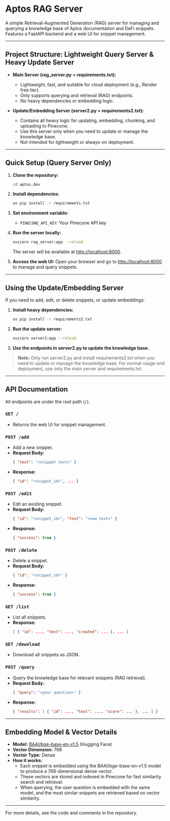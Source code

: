 # Aptos RAG Server

A simple Retrieval-Augmented Generation (RAG) server for managing and querying a knowledge base of Aptos documentation and DeFi snippets. Features a FastAPI backend and a web UI for snippet management.

---

## Project Structure: Lightweight Query Server & Heavy Update Server

- **Main Server (rag_server.py + requirements.txt):**
  - Lightweight, fast, and suitable for cloud deployment (e.g., Render free tier).
  - Only supports querying and retrieval (RAG) endpoints.
  - No heavy dependencies or embedding logic.

- **Update/Embedding Server (server2.py + requirements2.txt):**
  - Contains all heavy logic for updating, embedding, chunking, and uploading to Pinecone.
  - Use this server only when you need to update or manage the knowledge base.
  - Not intended for lightweight or always-on deployment.

---

## Quick Setup (Query Server Only)

1. **Clone the repository:**
   ```bash
   cd aptos.dev
   ```

2. **Install dependencies:**
   ```bash
   uv pip install -r requirements.txt
   ```

3. **Set environment variable:**
   - `PINECONE_API_KEY`: Your Pinecone API key

4. **Run the server locally:**
   ```bash
   uvicorn rag_server:app --reload
   ```
   The server will be available at [http://localhost:8000](http://localhost:8000).

5. **Access the web UI:**
   Open your browser and go to [http://localhost:8000](http://localhost:8000) to manage and query snippets.

---

## Using the Update/Embedding Server

If you need to add, edit, or delete snippets, or update embeddings:

1. **Install heavy dependencies:**
   ```bash
   uv pip install -r requirements2.txt
   ```
2. **Run the update server:**
   ```bash
   uvicorn server2:app --reload
   ```
3. **Use the endpoints in server2.py to update the knowledge base.**

> **Note:** Only run server2.py and install requirements2.txt when you need to update or manage the knowledge base. For normal usage and deployment, use only the main server and requirements.txt.

---

## API Documentation

All endpoints are under the root path (`/`).

### `GET /`
- Returns the web UI for snippet management.

### `POST /add`
- Add a new snippet.
- **Request Body:**
  ```json
  { "text": "<snippet text>" }
  ```
- **Response:**
  ```json
  { "id": "<snippet_id>", ... }
  ```

### `POST /edit`
- Edit an existing snippet.
- **Request Body:**
  ```json
  { "id": "<snippet_id>", "text": "<new text>" }
  ```
- **Response:**
  ```json
  { "success": true }
  ```

### `POST /delete`
- Delete a snippet.
- **Request Body:**
  ```json
  { "id": "<snippet_id>" }
  ```
- **Response:**
  ```json
  { "success": true }
  ```

### `GET /list`
- List all snippets.
- **Response:**
  ```json
  [ { "id": ..., "text": ..., "created": ... }, ... ]
  ```

### `GET /download`
- Download all snippets as JSON.

### `POST /query`
- Query the knowledge base for relevant snippets (RAG retrieval).
- **Request Body:**
  ```json
  { "query": "<your question>" }
  ```
- **Response:**
  ```json
  { "results": [ { "id": ..., "text": ..., "score": ... }, ... ] }
  ```

---

## Embedding Model & Vector Details

- **Model:** [BAAI/bge-base-en-v1.5](https://huggingface.co/BAAI/bge-base-en-v1.5) (Hugging Face)
- **Vector Dimension:** 768
- **Vector Type:** Dense
- **How it works:**
  - Each snippet is embedded using the BAAI/bge-base-en-v1.5 model to produce a 768-dimensional dense vector.
  - These vectors are stored and indexed in Pinecone for fast similarity search and retrieval.
  - When querying, the user question is embedded with the same model, and the most similar snippets are retrieved based on vector similarity.

---

For more details, see the code and comments in the repository. 

